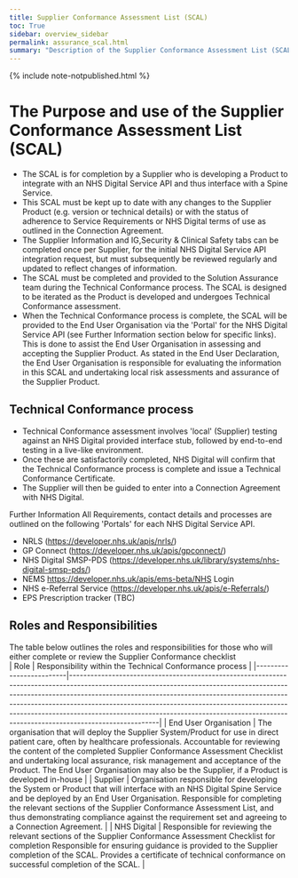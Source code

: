 ```yaml
---
title: Supplier Conformance Assessment List (SCAL)
toc: True
sidebar: overview_sidebar
permalink: assurance_scal.html
summary: "Description of the Supplier Conformance Assessment List (SCAL)"
---
```

{% include note-notpublished.html %}

# The Purpose and use of the Supplier Conformance Assessment List (SCAL)

* The SCAL is for completion by a Supplier who is developing a Product to integrate with an NHS Digital Service API and thus interface with a Spine Service.
* This SCAL must be kept up to date with any changes to the Supplier Product (e.g. version or technical details) or with the status of adherence to Service Requirements or NHS Digital terms of use as outlined in the Connection Agreement. 
* The Supplier Information and IG,Security & Clinical Safety tabs can be completed once per Supplier, for the initial NHS Digital Service API integration request, but must subsequently be reviewed regularly and updated to reflect changes of information.
* The SCAL must be completed and provided to the Solution Assurance team during the Technical Conformance process. The SCAL is designed to be iterated as the Product is developed and undergoes Technical Conformance assessment. 
* When the Technical Conformance process is complete, the SCAL will be provided to the End User Organisation via the 'Portal' for the NHS Digital Service API (see Further Information section below for specific links). This is done to assist the End User Organisation in assessing and accepting the Supplier Product. As stated in the End User Declaration, the End User Organisation is responsible for evaluating the information in this SCAL and undertaking local risk assessments and assurance of the Supplier Product. 

## Technical Conformance process

* Technical Conformance assessment involves 'local' (Supplier) testing against an NHS Digital provided interface stub, followed by end-to-end testing in a live-like environment. 
* Once these are satisfactorily completed, NHS Digital will confirm that the Technical Conformance process is complete and issue a Technical Conformance Certificate. 
* The Supplier will then be guided to enter into a Connection Agreement with NHS Digital.

Further Information
All Requirements, contact details and processes are outlined on the following 'Portals' for each NHS Digital Service API.
- NRLS (https://developer.nhs.uk/apis/nrls/)
- GP Connect (https://developer.nhs.uk/apis/gpconnect/)
- NHS Digital SMSP-PDS (https://developer.nhs.uk/library/systems/nhs-digital-smsp-pds/)
- NEMS https://developer.nhs.uk/apis/ems-beta/NHS Login
- NHS e-Referral Service (https://developer.nhs.uk/apis/e-Referrals/)
- EPS Prescription tracker (TBC)
	
## Roles and Responsibilities 	

The table below outlines the roles and responsibilities for those who will either complete or review the Supplier Conformance checklist		
| Role                    | Responsibility within the Technical Conformance process                                                                                                                                                                                                                                                                                                                                                                       |
|-------------------------|-------------------------------------------------------------------------------------------------------------------------------------------------------------------------------------------------------------------------------------------------------------------------------------------------------------------------------------------------------------------------------------------------------------------------------|
| End User   Organisation | The   organisation that will deploy the Supplier System/Product for use in direct   patient care, often by healthcare professionals.      Accountable for reviewing the content of the completed Supplier Conformance   Assessment Checklist and undertaking local assurance, risk management and   acceptance of the Product.       The End User Organisation may also be the Supplier, if a Product is   developed in-house |
| Supplier                |             Organisation responsible for developing the System or Product     that will interface with an NHS Digital Spine Service and be deployed by an     End User Organisation.         Responsible for completing the relevant sections of the Supplier     Conformance Assessment List, and thus demonstrating compliance against the     requirement set and agreeing to a Connection Agreement.                      |
| NHS   Digital           | Responsible for reviewing the relevant sections of the Supplier Conformance Assessment Checklist for completion Responsible for ensuring guidance is provided to the Supplier completion of the SCAL.  Provides a certificate of technical conformance on successful completion of the SCAL.                                                                                                                                  |
